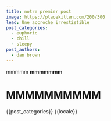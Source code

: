 ```yaml
---
title: notre premier post
image: https://placekitten.com/200/300
lead: Une accroche irrestistible
post_categories:
  - euphoric
  - chill
  - sleepy
post_authors:
  - dan brown
---
```

mmmmm
**mmmmmmm**

# **MMMMMMMMMM**
{{post_categories}}
{{locale}}
